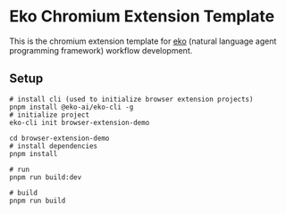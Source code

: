 # **Eko Chromium Extension Template**

This is the chromium extension template for [eko](https://github.com/FellouAI/eko) (natural language agent programming framework) workflow development.

## Setup
``` shell
# install cli (used to initialize browser extension projects)
pnpm install @eko-ai/eko-cli -g
# initialize project
eko-cli init browser-extension-demo

cd browser-extension-demo
# install dependencies
pnpm install

# run
pnpm run build:dev

# build
pnpm run build
```
